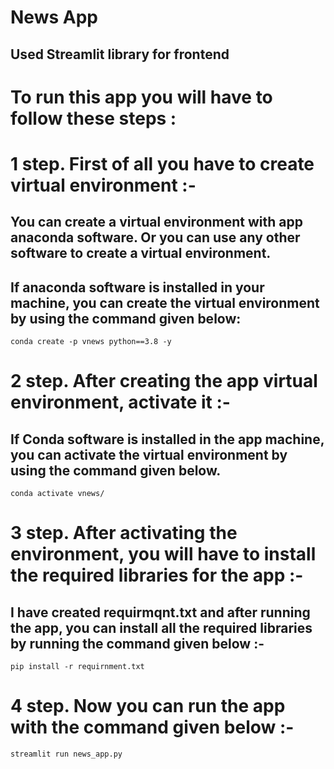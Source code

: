 # News App

## Used Streamlit library for frontend

# To run this app you will have to follow these steps :

# 1 step. First of all you have to create virtual environment :-

## You can create a virtual environment with app anaconda software. Or you can use any other software to create a virtual environment.
## If anaconda software is installed in your machine, you can create the virtual environment by using the command given below:
``` conda create -p vnews python==3.8 -y ```


# 2 step. After creating the app virtual environment, activate it :-

## If Conda software is installed in the app machine, you can activate the virtual environment by using the command given below.
```conda activate vnews/ ```


# 3 step. After activating the environment, you will have to install the required libraries for the app :-

## I have created requirmqnt.txt and after running the app, you can install all the required libraries by running the command given below :-
```pip install -r requirnment.txt ```

# 4 step. Now you can run the app with the command given below :-
```streamlit run news_app.py ```

